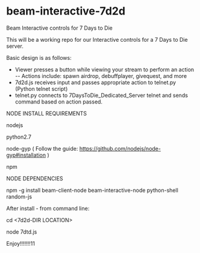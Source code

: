 # beam-interactive-7d2d
Beam Interactive controls for 7 Days to Die


This will be a working repo for our Interactive controls for a 7 Days to Die server.

Basic design is as follows:
  - Viewer presses a button while viewing your stream to perform an action
    -- Actions include: spawn airdrop, debuffplayer, givequest, and more
  - 7d2d.js receives input and passes appropriate action to telnet.py (Python telnet script)
  - telnet.py connects to 7DaysToDie_Dedicated_Server telnet and sends command based on action passed.

NODE INSTALL REQUIREMENTS

  nodejs
  
  python2.7
  
  node-gyp  ( Follow the guide: https://github.com/nodejs/node-gyp#installation )
  
  npm
  
  
NODE DEPENDENCIES
  
  npm -g install beam-client-node beam-interactive-node python-shell random-js
  
After install - from command line:

  cd <7d2d-DIR LOCATION>

  node 7dtd.js
  


Enjoy!!!!!!!11
